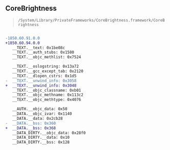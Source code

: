 ## CoreBrightness

> `/System/Library/PrivateFrameworks/CoreBrightness.framework/CoreBrightness`

```diff

-1850.60.91.0.0
+1850.60.94.0.0
   __TEXT.__text: 0x1be08c
   __TEXT.__auth_stubs: 0x1580
   __TEXT.__objc_methlist: 0x7524

   __TEXT.__oslogstring: 0x13a72
   __TEXT.__gcc_except_tab: 0x2120
   __TEXT.__dlopen_cstrs: 0x1d5
-  __TEXT.__unwind_info: 0x3058
+  __TEXT.__unwind_info: 0x3048
   __TEXT.__objc_classname: 0xb01
   __TEXT.__objc_methname: 0x113c2
   __TEXT.__objc_methtype: 0x4076

   __AUTH.__objc_data: 0x50
   __DATA.__objc_ivar: 0x1140
   __DATA.__data: 0x2cb28
-  __DATA.__bss: 0x360
+  __DATA.__bss: 0x368
   __DATA_DIRTY.__objc_data: 0x28f0
   __DATA_DIRTY.__data: 0x10
   __DATA_DIRTY.__bss: 0x128

```
